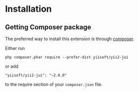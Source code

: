 Installation
============

## Getting Composer package

The preferred way to install this extension is through [composer](http://getcomposer.org/download/).

Either run

```
php composer.phar require --prefer-dist yiisoft/yii2-jui
```

or add

```
"yiisoft/yii2-jui": "~2.0.0"
```

to the require section of your `composer.json` file.
